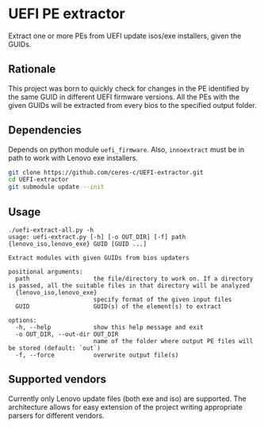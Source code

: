 # UEFI PE extractor
Extract one or more PEs from UEFI update isos/exe installers, given the GUIDs.

## Rationale
This project was born to quickly check for changes in the PE identified by the same GUID in different UEFI firmware versions. All the PEs with the given GUIDs will be extracted from every bios to the specified output folder.

## Dependencies
Depends on python module `uefi_firmware`. Also, `innoextract` must be in path to work with Lenovo exe installers.

```sh
git clone https://github.com/ceres-c/UEFI-extractor.git
cd UEFI-extractor
git submodule update --init
```

## Usage

```
./uefi-extract-all.py -h
usage: uefi-extract.py [-h] [-o OUT_DIR] [-f] path {lenovo_iso,lenovo_exe} GUID [GUID ...]

Extract modules with given GUIDs from bios updaters

positional arguments:
  path                  the file/directory to work on. If a directory is passed, all the suitable files in that directory will be analyzed
  {lenovo_iso,lenovo_exe}
                        specify format of the given input files
  GUID                  GUID(s) of the element(s) to extract

options:
  -h, --help            show this help message and exit
  -o OUT_DIR, --out-dir OUT_DIR
                        name of the folder where output PE files will be stored (default: `out`)
  -f, --force           overwrite output file(s)
```

## Supported vendors
Currently only Lenovo update files (both exe and iso) are supported. The architecture allows for easy extension of the project writing appropriate parsers for different vendors.
